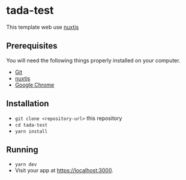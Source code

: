 # tada-test
This template web use [nuxtjs](https://nuxtjs.org/)

## Prerequisites

You will need the following things properly installed on your computer.

* [Git](https://git-scm.com/)
* [nuxtjs](https://nuxtjs.org/)
* [Google Chrome](https://google.com/chrome/)

## Installation

* `git clone <repository-url>` this repository
* `cd tada-test`
* `yarn install`

## Running
* `yarn dev`
* Visit your app at [https://localhost:3000](http://localhost:3000).
